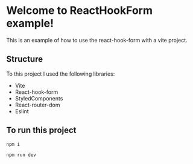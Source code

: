 # Welcome to ReactHookForm example!

This is an example of how to use the react-hook-form with a vite project.

## Structure

To this project I used the following libraries:

* Vite
* React-hook-form
* StyledComponents
* React-router-dom
* Eslint

## To run this project

```
npm i
```

```
npm run dev
```
